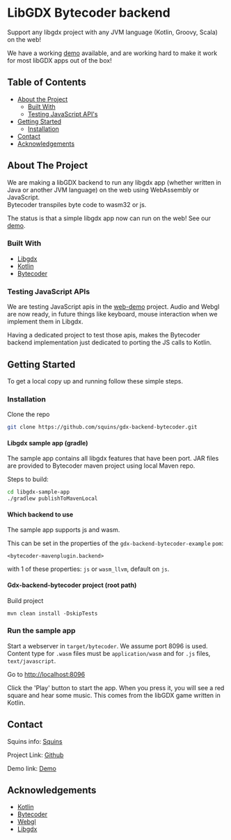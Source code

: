 # LibGDX Bytecoder backend
Support any libgdx project with any JVM language (Kotlin, Groovy, Scala) on the web!

We have a working [demo] available, and are working hard to make it work for most libGDX apps out of the box!


## Table of Contents

* [About the Project](#about-the-project)
  * [Built With](#built-with)
  * [Testing JavaScript API's](#testing-javascript-apis)
* [Getting Started](#getting-started)
  * [Installation](#installation)
* [Contact](#contact)
* [Acknowledgements](#acknowledgements)


## About The Project

We are making a libGDX backend to run any libgdx app (whether written in Java or another JVM language) on the web using WebAssembly or JavaScript.  
Bytecoder transpiles byte code to wasm32 or js. 

The status is that a simple libgdx app now can run on the web! See our [demo].

### Built With

* [Libgdx]
* [Kotlin]
* [Bytecoder]

### Testing JavaScript APIs

We are testing JavaScript apis in the [web-demo] project. Audio and Webgl are now ready, in future things like keyboard, mouse interaction when we implement them in Libgdx.

Having a dedicated project to test those apis, makes the Bytecoder backend implementation just dedicated to porting the JS calls to Kotlin.

## Getting Started

To get a local copy up and running follow these simple steps.

### Installation

Clone the repo
```sh
git clone https://github.com/squins/gdx-backend-bytecoder.git
```
#### Libgdx sample app (gradle)

The sample app contains all libgdx features that have been port. JAR files are provided to Bytecoder maven project
using local Maven repo.

Steps to build:

```sh
cd libgdx-sample-app
./gradlew publishToMavenLocal
```
#### Which backend to use
The sample app supports js and wasm.

This can be set in the properties of the `gdx-backend-bytecoder-example` `pom`:

    <bytecoder-mavenplugin.backend>
    
with 1 of these properties: `js` or `wasm_llvm`, default on `js`.

#### Gdx-backend-bytecoder project (root path)
Build project

    mvn clean install -DskipTests

### Run the sample app

Start a webserver in `target/bytecoder`. We assume port 8096 is used. Content type for `.wasm` files must be `application/wasm` and for `.js` files, `text/javascript`.

Go to <http://localhost:8096>

Click the 'Play' button to start the app. When you press it, you will see a red square and hear some music. 
This comes from the libGDX game written in Kotlin.

## Contact

Squins info: [Squins]

Project Link: [Github]

Demo link: [Demo]

## Acknowledgements

* [Kotlin]
* [Bytecoder]
* [Webgl]
* [Libgdx]

[libgdx]: https://libgdx.com/
[bytecoder]: https://github.com/mirkosertic/Bytecoder
[github]: https://github.com/squins/gdx-backend-bytecoder
[webgl]: https://developer.mozilla.org/nl/docs/Web/API/WebGL_API
[kotlin]: https://kotlinlang.org/
[squins]: https://www.squins.com/
[web-demo]: https://github.com/squins/web-demo
[demo]: https://squins.github.io/gdx-backend-bytecoder-example/
